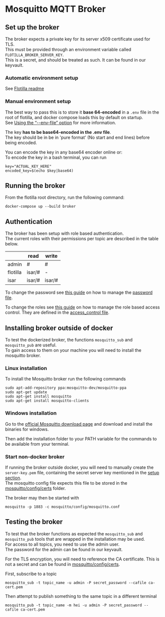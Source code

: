 # Mosquitto MQTT Broker

## Set up the broker

The broker expects a private key for its server x509 certificate used for TLS.  
This must be provided through an environment variable called `FLOTILLA_BROKER_SERVER_KEY`.  
This is a secret, and should be treated as such. It can be found in our keyvault.

### Automatic environment setup

See [Flotilla readme](../README.md#automatic-environment-setup)

### Manual environment setup

The best way to pass this is to store it **base 64-encoded** in a `.env` file in the root of flotilla, and docker compose loads this by default on startup.  
See [Using the “--env-file” option](https://docs.docker.com/compose/environment-variables/#using-the---env-file--option) for more information.

The key **has to be base64-encoded in the .env file**.  
The key should be in be in 'pure format' (No start and end lines) before being encoded.

You can encode the key in any base64 encoder online or:  
To encode the key in a bash terminal, you can run

```
key="ACTUAL_KEY_HERE"
encoded_key=$(echo $key|base64)
```

## Running the broker

From the flotilla root directory, run the following command:

```
docker-compose up --build broker
```

## Authentication

The broker has been setup with role based authentication.  
The current roles with their permissions per topic are described in the table below.

|          | read   | write  |
| -------- | ------ | ------ |
| admin    | #      | #      |
| flotilla | isar/# | -      |
| isar     | isar/# | isar/# |

To change the password see [this guide](https://mosquitto.org/documentation/authentication-methods/)
on how to manage the [password file](./mosquitto/config/passwd_file).

To change the roles see [this guide]()
on how to manage the role based access control.
They are defined in the [access_control file](./mosquitto/config/access_control).

## Installing broker outside of docker

To test the dockerized broker, the functions `mosquitto_sub` and `mosquitto_pub` are useful.  
To gain access to them on your machine you will need to install the mosquitto broker.

### Linux installation

To install the Mosquitto broker run the following commands

```
sudo apt-add-repository ppa:mosquitto-dev/mosquitto-ppa
sudo apt-get update
sudo apt-get install mosquitto
sudo apt-get install mosquitto-clients
```

### Windows installation

Go to the [official Mosquitto download page](https://mosquitto.org/download/) and download and install the
binaries for windows.

Then add the installation folder to your PATH variable for the commands to be available from your terminal.

### Start non-docker broker

If running the broker outside docker, you will need to manually create the `server-key.pem` file, containing the secret server key
mentioned in the [setup section](#set-up-the-broker).  
The mosquitto config file expects this file to be stored in the [mosquitto/config/certs](./mosquitto/config/certs) folder.

The broker may then be started with

```
mosquitto -p 1883 -c mosquitto/config/mosquitto.conf
```

## Testing the broker

To test that the broker functions as expected the `mosquitto_sub` and `mosquitto_pub` tools that are wrapped in the installation may be used.  
For access to all topics, you need to use the admin user.  
The password for the admin can be found in our keyvault.

For the TLS encryption, you will need to reference the CA certificate. This is not a secret and can be found in [mosquitto/config/certs](./mosquitto/config/certs).

First, subscribe to a topic

```
mosquitto_sub -t topic_name -u admin -P secret_password --cafile ca-cert.pem
```

Then attempt to publish something to the same topic in a different terminal

```
mosquitto_pub -t topic_name -m hei -u admin -P secret_password --cafile ca-cert.pem
```
